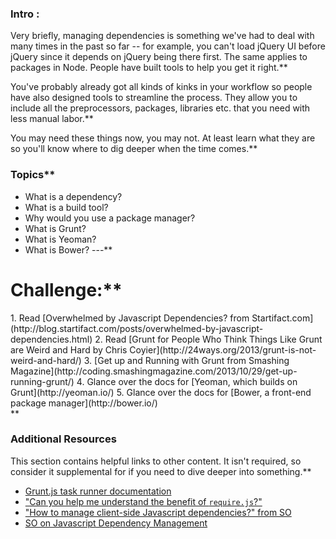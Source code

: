 ### Intro :
>
Very briefly, managing dependencies is something we've had to deal with many times in the past so far -- for example, you can't load jQuery UI before jQuery since it depends on jQuery being there first.  The same applies to packages in Node.  People have built tools to help you get it right.**


You've probably already got all kinds of kinks in your workflow so people have also designed tools to streamline the process.  They allow you to include all the preprocessors, packages, libraries etc. that you need with less manual labor.**


You may need these things now, you may not.  At least learn what they are so you'll know where to dig deeper when the time comes.**


###  Topics**


* What is a dependency?
* What is a build tool?
* Why would you use a package manager?
* What is Grunt?
* What is Yeoman?
* What is Bower?
---**


# Challenge:**


<div class="lesson-content__panel" markdown="1">
1. Read [Overwhelmed by Javascript Dependencies? from Startifact.com](http://blog.startifact.com/posts/overwhelmed-by-javascript-dependencies.html)
2. Read [Grunt for People Who Think Things Like Grunt are Weird and Hard by Chris Coyier](http://24ways.org/2013/grunt-is-not-weird-and-hard/)
3. [Get up and Running with Grunt from Smashing Magazine](http://coding.smashingmagazine.com/2013/10/29/get-up-running-grunt/)
4. Glance over the docs for [Yeoman, which builds on Grunt](http://yeoman.io/)
5. Glance over the docs for [Bower, a front-end package manager](http://bower.io/)
</div>**


### Additional Resources
This section contains helpful links to other content. It isn't required, so consider it supplemental for if you need to dive deeper into something.**


* [Grunt.js task runner documentation](http://gruntjs.com/)
* ["Can you help me understand the benefit of `require.js`?"](https://gist.github.com/desandro/4686136)
* ["How to manage client-side Javascript dependencies?" from SO](http://stackoverflow.com/questions/12893046/how-to-manage-client-side-javascript-dependencies)
* [SO on Javascript Dependency Management](http://stackoverflow.com/questions/3202606/javascript-dependency-management)
